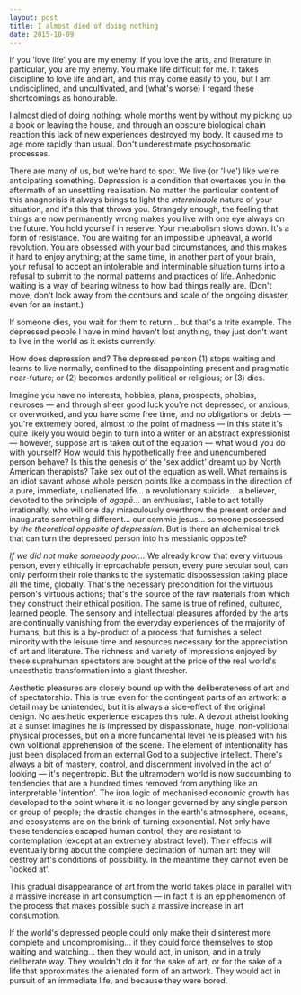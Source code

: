 ```yaml
---
layout: post
title: I almost died of doing nothing
date: 2015-10-09
---
```


If you 'love life' you are my enemy. If you love the arts, and literature in particular, you are my enemy. You make life difficult for me. It takes discipline to love life and art, and this may come easily to you, but I am undisciplined, and uncultivated, and (what's worse) I regard these shortcomings as honourable.

I almost died of doing nothing: whole months went by without my picking up a book or leaving the house, and through an obscure biological chain reaction this lack of new experiences destroyed my body. It caused me to age more rapidly than usual. Don't underestimate psychosomatic processes.

There are many of us, but we're hard to spot. We live (or 'live') like we're anticipating something. Depression is a condition that overtakes you in the aftermath of an unsettling realisation. No matter the particular content of this anagnorisis it always brings to light the *interminable* nature of your situation, and it's this that throws you. Strangely enough, the feeling that things are now permanently wrong makes you live with one eye always on the future. You hold yourself in reserve. Your metabolism slows down. It's a form of resistance. You are waiting for an impossible upheaval, a world revolution. You are obsessed with your bad circumstances, and this makes it hard to enjoy anything; at the same time, in another part of your brain, your refusal to accept an intolerable and interminable situation turns into a refusal to submit to the normal patterns and practices of life. Anhedonic waiting is a way of bearing witness to how bad things really are. (Don't move, don't look away from the contours and scale of the ongoing disaster, even for an instant.)

If someone dies, you wait for them to return... but that's a trite example. The depressed people I have in mind haven't lost anything, they just don't want to live in the world as it exists currently.

How does depression end? The depressed person (1) stops waiting and learns to live normally, confined to the disappointing present and pragmatic near-future; or (2) becomes ardently political or religious; or (3) dies.

Imagine you have no interests, hobbies, plans, prospects, phobias, neuroses — and through sheer good luck you're not depressed, or anxious, or overworked, and you have some free time, and no obligations or debts — you're extremely bored, almost to the point of madness — in this state it's quite likely you would begin to turn into a writer or an abstract expressionist — however, suppose art is taken out of the equation — what would you do with yourself? How would this hypothetically free and unencumbered person behave? Is this the genesis of the 'sex addict' dreamt up by North American therapists? Take sex out of the equation as well. What remains is an idiot savant whose whole person points like a compass in the direction of a pure, immediate, unalienated life... a revolutionary suicide... a believer, devoted to the principle of *agapē*... an enthusiast, liable to act totally irrationally, who will one day miraculously overthrow the present order and inaugurate something different... our commie jesus... someone possessed by *the theoretical opposite of depression*. But is there an alchemical trick that can turn the depressed person into his messianic opposite?

*If we did not make somebody poor...* We already know that every virtuous person, every ethically irreproachable person, every pure secular soul, can only perform their role thanks to the systematic dispossession taking place all the time, globally. That's the necessary precondition for the virtuous person's virtuous actions; that's the source of the raw materials from which they construct their ethical position. The same is true of refined, cultured, learned people. The sensory and intellectual pleasures afforded by the arts are continually vanishing from the everyday experiences of the majority of humans, but this is a by-product of a process that furnishes a select minority with the leisure time and resources necessary for the appreciation of art and literature. The richness and variety of impressions enjoyed by these suprahuman spectators are bought at the price of the real world's unaesthetic transformation into a giant thresher. 

Aesthetic pleasures are closely bound up with the deliberateness of art and of spectatorship. This is true even for the contingent parts of an artwork: a detail may be unintended, but it is always a side-effect of the original design. No aesthetic experience escapes this rule. A devout atheist looking at a sunset imagines he is impressed by dispassionate, huge, non-volitional physical processes, but on a more fundamental level he is pleased with his own volitional apprehension of the scene. The element of intentionality has just been displaced from an external God to a subjective intellect. There's always a bit of mastery, control, and discernment involved in the act of looking — it's negentropic. But the ultramodern world is now succumbing to tendencies that are a hundred times removed from anything like an interpretable 'intention'. The iron logic of mechanised economic growth has developed to the point where it is no longer governed by any single person or group of people; the drastic changes in the earth's atmosphere, oceans, and ecosystems are on the brink of turning exponential. Not only have these tendencies escaped human control, they are resistant to contemplation (except at an extremely abstract level). Their effects will eventually bring about the complete decimation of human art: they will destroy art's conditions of possibility. In the meantime they cannot even be 'looked at'.

This gradual disappearance of art from the world takes place in parallel with a massive increase in art consumption — in fact it is an epiphenomenon of the process that makes possible such a massive increase in art consumption.

If the world's depressed people could only make their disinterest more complete and uncompromising... if they could force themselves to stop waiting and watching... then they would act, in unison, and in a truly deliberate way. They wouldn't do it for the sake of art, or for the sake of a life that approximates the alienated form of an artwork. They would act in pursuit of an immediate life, and because they were bored.